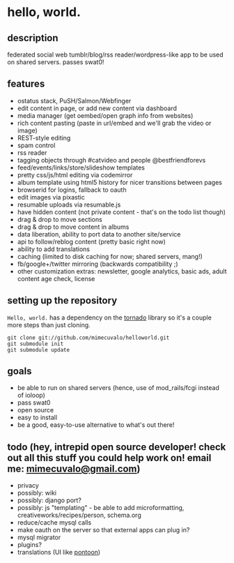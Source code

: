 # hello, world.

## description

federated social web tumblr/blog/rss reader/wordpress-like app to be used on shared servers.  passes swat0!

## features
- ostatus stack, PuSH/Salmon/Webfinger
- edit content in page, or add new content via dashboard
- media manager (get oembed/open graph info from websites)
- rich content pasting (paste in url/embed and we'll grab the video or image)
- REST-style editing
- spam control
- rss reader
- tagging objects through #catvideo and people @bestfriendforevs
- feed/events/links/store/slideshow templates
- pretty css/js/html editing via codemirror
- album template using html5 history for nicer transitions between pages
- browserid for logins, fallback to oauth
- edit images via pixastic
- resumable uploads via resumable.js
- have hidden content (not private content - that's on the todo list though)
- drag & drop to move sections
- drag & drop to move content in albums
- data liberation, ability to port data to another site/service
- api to follow/reblog content (pretty basic right now)
- ability to add translations
- caching (limited to disk caching for now; shared servers, mang!)
- fb/google+/twitter mirroring (backwards compatibility ;)
- other customization extras: newsletter, google analytics, basic ads, adult content age check, license

## setting up the repository

`Hello, world.` has a dependency on the [tornado](https://github.com/facebook/tornado) library so it's a couple more steps than just cloning.

    git clone git://github.com/mimecuvalo/helloworld.git
    git submodule init
    git submodule update


## goals
- be able to run on shared servers (hence, use of mod\_rails/fcgi instead of ioloop)
- pass swat0
- open source
- easy to install
- be a good, easy-to-use alternative to what's out there!

## todo (hey, intrepid open source developer! check out all this stuff you could help work on! email me: mimecuvalo@gmail.com)
- privacy
- possibly: wiki
- possibly: django port?
- possibly: js "templating" - be able to add microformatting, creativeworks/recipes/person, schema.org
- reduce/cache mysql calls
- make oauth on the server so that external apps can plug in?
- mysql migrator
- plugins?
- translations (UI like [pontoon](https://github.com/mathjazz/pontoon))
